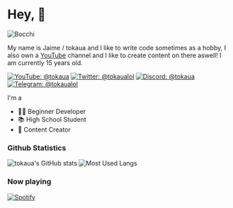 # Hey, 👋
![Bocchi](https://github.com/tokaualol/tokaualol/assets/72284608/6ef72bb8-d991-4318-86b4-3f393f2b290a)

My name is Jaime / tokaua and I like to write code sometimes as a hobby, I also own a [YouTube](https://youtube.com/@tokaua) channel and I like to create content on there aswell! I am currently 15 years old.

[![YouTube: @tokaua](https://img.shields.io/badge/-@tokaua-white?style=flat-square&logo=YouTube&logoColor=fe0002)](https://youtube.com/@tokaua)
[![Twitter: @tokaualol](https://img.shields.io/badge/-@tokaualol-000000?style=flat-square&logo=X&logoColor=white)](https://twitter.com/@tokaualol)
[![Discord: @tokaua](https://img.shields.io/badge/-tokaua-586aea?style=flat-square&logo=Discord&logoColor=white)](https://discord.gg/734Rv6XguJ)
[![Telegram: @tokaualol](https://img.shields.io/badge/-@tokaualol-white?style=flat-square&logo=Telegram&logoColor=0088cc)](https://t.me/tokaualol)

I'm a
* 🐱‍💻 Beginner Developer
* 📚 High School Student
* 📸 Content Creator

### Github Statistics
![tokaua's GitHub stats](https://github-readme-stats.vercel.app/api?username=tokaualol&show_icons=true&theme=dracula)
![Most Used Langs](https://github-readme-stats.vercel.app/api/top-langs/?username=tokaualol&theme=dracula&layout=compact&langs_count=10&hide=c,cplusplus,html)

### Now playing
[![Spotify](https://spotify-github-profile.vercel.app/api/view?uid=9z03hkwawjjd1k520hjfam109&cover_image=true&theme=natemoo-re&show_offline=true&background_color=121212&interchange=false&bar_color=ec688d&bar_color_cover=false)](https://github.com/kittinan/spotify-github-profile)
